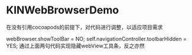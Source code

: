 # KINWebBrowserDemo
在没有引用cocoapods的前提下，对代码进行调整，以适应项目需求

webBrowser.showToolBar = NO;
self.navigationController.toolbarHidden = YES;
通过上面两句代码实现隐藏webView工具条，反之亦然
